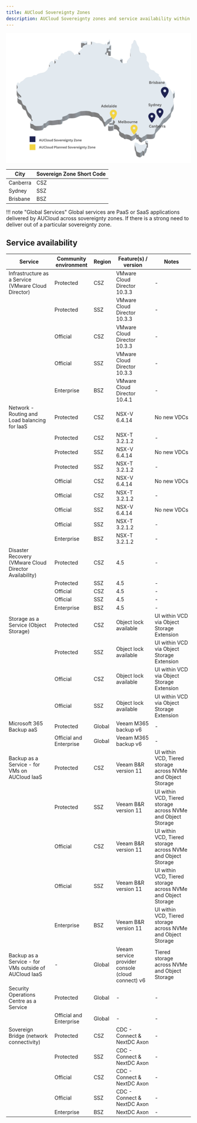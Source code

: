 ```yaml
---
title: AUCloud Sovereignty Zones
description: AUCloud Sovereignty zones and service availability within those zones
---
```


![Sov Zones](./assets/SZMap.png)

| City     | Sovereign Zone Short Code |
| -------- | ------------------------- |
| Canberra | CSZ                       |
| Sydney   | SSZ                       |
| Brisbane | BSZ                       |

!!! note "Global Services"
    Global services are PaaS or SaaS applications delivered by AUCloud across sovereignty zones. If there is a strong need to deliver out of a particular sovereignty zone.

## Service availability

| Service                                                | Community environment   | Region | Feature(s) / version                              | Notes                                                        |
| ------------------------------------------------------ | ----------------------- | ------ | ------------------------------------------------- | ------------------------------------------------------------ |
| Infrastructure as a Service (VMware Cloud Director)    | Protected               | CSZ    | VMware Cloud Director 10.3.3                      | -                                                            |
|                                                        | Protected               | SSZ    | VMware Cloud Director 10.3.3                      | -                                                            |
|                                                        | Official                | CSZ    | VMware Cloud Director 10.3.3                      | -                                                            |
|                                                        | Official                | SSZ    | VMware Cloud Director 10.3.3                      | -                                                            |
|                                                        | Enterprise              | BSZ    | VMware Cloud Director 10.4.1                      | -                                                            |
| Network - Routing and Load balancing for IaaS          | Protected               | CSZ    | NSX-V 6.4.14                                      | No new VDCs                                                  |
|                                                        | Protected               | CSZ    | NSX-T 3.2.1.2                                     | -                                                            |
|                                                        | Protected               | SSZ    | NSX-V 6.4.14                                      | No new VDCs                                                  |
|                                                        | Protected               | SSZ    | NSX-T 3.2.1.2                                     | -                                                            |
|                                                        | Official                | CSZ    | NSX-V 6.4.14                                      | No new VDCs                                                  |
|                                                        | Official                | CSZ    | NSX-T 3.2.1.2                                     | -                                                            |
|                                                        | Official                | SSZ    | NSX-V 6.4.14                                      | No new VDCs                                                  |
|                                                        | Official                | SSZ    | NSX-T 3.2.1.2                                     | -                                                            |
|                                                        | Enterprise              | BSZ    | NSX-T 3.2.1.2                                     | -                                                            |
| Disaster Recovery (VMware Cloud Director Availability) | Protected               | CSZ    | 4.5                                               | -                                                            |
|                                                        | Protected               | SSZ    | 4.5                                               | -                                                            |
|                                                        | Official                | CSZ    | 4.5                                               | -                                                            |
|                                                        | Official                | SSZ    | 4.5                                               | -                                                            |
|                                                        | Enterprise              | BSZ    | 4.5                                               | -                                                            |
| Storage as a Service (Object Storage)                  | Protected               | CSZ    | Object lock available                             | UI within VCD via Object Storage Extension                   |
|                                                        | Protected               | SSZ    | Object lock available                             | UI within VCD via Object Storage Extension                   |
|                                                        | Official                | CSZ    | Object lock available                             | UI within VCD via Object Storage Extension                   |
|                                                        | Official                | SSZ    | Object lock available                             | UI within VCD via Object Storage Extension                   |
| Microsoft 365 Backup aaS                               | Protected               | Global | Veeam M365 backup v6                              | -                                                            |
|                                                        | Official and Enterprise | Global | Veeam M365 backup v6                              | -                                                            |
| Backup as a Service - for VMs on AUCloud IaaS          | Protected               | CSZ    | Veeam B&R version 11                              | UI within VCD, Tiered storage across NVMe and Object Storage |
|                                                        | Protected               | SSZ    | Veeam B&R version 11                              | UI within VCD, Tiered storage across NVMe and Object Storage |
|                                                        | Official                | CSZ    | Veeam B&R version 11                              | UI within VCD, Tiered storage across NVMe and Object Storage |
|                                                        | Official                | SSZ    | Veeam B&R version 11                              | UI within VCD, Tiered storage across NVMe and Object Storage |
|                                                        | Enterprise              | BSZ    | Veeam B&R version 11                              | UI within VCD, Tiered storage across NVMe and Object Storage |
| Backup as a Service - for VMs outside of AUCloud IaaS  | -                       | Global | Veeam service provider console (cloud connect) v6 | Tiered storage across NVMe and Object Storage                |
| Security Operations Centre as a Service                | Protected               | Global | -                                                 | -                                                            |
|                                                        | Official and Enterprise | Global | -                                                 | -                                                            |
| Sovereign Bridge (network connectivity)                | Protected               | CSZ    | CDC - Connect & NextDC Axon                       | -                                                            |
|                                                        | Protected               | SSZ    | CDC - Connect & NextDC Axon                       | -                                                            |
|                                                        | Official                | CSZ    | CDC - Connect & NextDC Axon                       | -                                                            |
|                                                        | Official                | SSZ    | CDC - Connect & NextDC Axon                       | -                                                            |
|                                                        | Enterprise              | BSZ    | NextDC Axon                                       | -                                                            |
